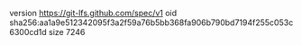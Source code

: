 version https://git-lfs.github.com/spec/v1
oid sha256:aa1a9e512342095f3a2f59a76b5bb368fa906b790bd7194f255c053c6300cd1d
size 7246
